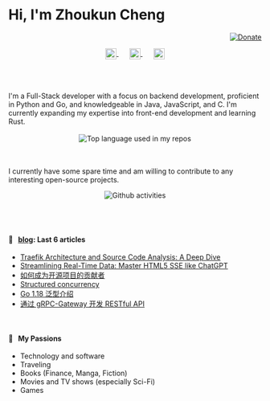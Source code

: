 # Hi, I'm Zhoukun Cheng

<div align="right">
  <a href="https://github.com/sponsors/zhoukuncheng">
    <img src="https://img.shields.io/badge/$-support-ff69b4.svg?style=flat" alt="Donate" />
  </a>
</div>
<br />
<br />
<p align="center" style="margin: -20px 0 30px">
   <a href="https://twitter.com/JackChan1660522" target="_blank" style='margin-right:10px'>
    <img align="center" src="https://cdn.jsdelivr.net/npm/simple-icons@3.0.1/icons/twitter.svg" alt="twitter" height="22px" width="22px" />
  </a>
  &nbsp;&nbsp;
  <a href="https://www.linkedin.com/in/zhoukuncheng/" target="_blank" style='margin-right:10px'>
    <img align="center" src="https://cdn.jsdelivr.net/npm/simple-icons@3.0.1/icons/linkedin.svg" alt="linkedin" height="22px" width="22px" />
  </a>
  &nbsp;&nbsp;
  <a href="mailto:zhoukun.dev@gmail.com" target="_blank">
    <img align="center" src="https://cdn.jsdelivr.net/npm/simple-icons@3.0.1/icons/protonmail.svg" alt="email" height="22px" width="22px" />
  </a>
</p>
<br />
<br />

<div align="left">
I'm a Full-Stack developer with a focus on backend development, proficient in Python and Go, and knowledgeable in Java, JavaScript, and C. I'm currently expanding my expertise into front-end development and learning Rust.<br />
</div>

<br />

<div align="center">
  <img width="" src="https://github-readme-stats.vercel.app/api/top-langs/?username=zhoukuncheng&layout=compact&hide_title=1&card_width=360" alt="Top language used in my repos" />
  <br />
  <br />
</div>

<br />

I currently have some spare time and am willing to contribute to any interesting open-source projects.

<div align="center">
  <img width="" src="https://github-readme-stats.vercel.app/api?username=zhoukuncheng&show_icons=true&hide_border=true&card_width=300" alt="Github activities" />
  <br />
  <br />
</div>




<br />
<br />

#### 📖 &nbsp;&nbsp;[blog](https://zhoukuncheng.github.io/): Last 6 articles
* [Traefik Architecture and Source Code Analysis: A Deep Dive](https://zhoukuncheng.github.io/posts/traefik-architecture-and-source-code-analysis/)
* [Streamlining Real-Time Data: Master HTML5 SSE like ChatGPT](https://zhoukuncheng.github.io/posts/html5-sse/)
* [如何成为开源项目的贡献者](https://zhoukuncheng.github.io/posts/opensource-contribution/)
* [Structured concurrency](https://zhoukuncheng.github.io/posts/structured-concurrency/)
* [Go 1.18 泛型介绍](https://zhoukuncheng.github.io/posts/go-generics/)
* [通过 gRPC-Gateway 开发 RESTful API](https://zhoukuncheng.github.io/posts/go-grpc-gateway/)

<br />

#### 🧡 &nbsp;&nbsp;My Passions

 - Technology and software
 - Traveling
 - Books (Finance, Manga, Fiction)
 - Movies and TV shows (especially Sci-Fi)
 - Games
